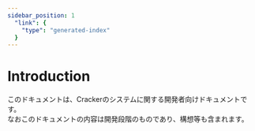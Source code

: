 ```yaml
---
sidebar_position: 1
  "link": {
    "type": "generated-index"
  }
---
```


# Introduction
このドキュメントは、Crackerのシステムに関する開発者向けドキュメントです。  
なおこのドキュメントの内容は開発段階のものであり、構想等も含まれます。
